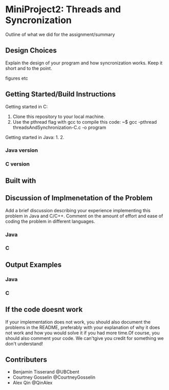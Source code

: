 # MiniProject2: Threads and Syncronization 
Outline of what we did for the assignment/summary

## Design Choices
Explain the design of your program and how syncronization works. Keep it short and to the point.

figures etc


## Getting Started/Build Instructions
Getting started in C:
1. Clone this repository to your local machine.
2. Use the pthread flag with gcc to compile this code: ~$ gcc -pthread threadsAndSynchronization-C.c -o program

Getting started in Java:
1.
2.
### Java version

### C version


## Built with

## Discussion of Implmenetation of the Problem
Add a brief discussion describing your experience implementing this problem in Java and C/C++. Comment on the amount of effort and ease of coding the problem in different languages.
### Java

### C

## Output Examples

### Java

### C

## If the code doesnt work
If your implementation does not work, you should also document the problems in the README, preferably with your explanation of why it does not work and how you would solve it if you had more time.Of course, you should also comment your code. We can'tgive you credit for something we don't understand!

## Contributers

* Benjamin Tisserand @UBCbent
* Courtney Gosselin @CourtneyGosselin
* Alex Qin @QinAlex

